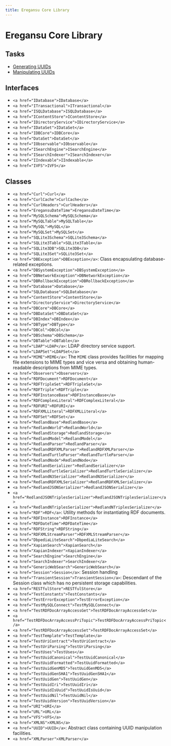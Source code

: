 ```yaml
---
title: Eregansu Core Library
---
```


# Eregansu Core Library

## Tasks

* <a href="Generating-UUIDs">Generating UUIDs</a>
* <a href="Manipulating-UUIDs">Manipulating UUIDs</a>

## Interfaces

* `<a href="IDatabase">IDatabase</a>`
* `<a href="ITransactional">ITransactional</a>`
* `<a href="ISQLDatabase">ISQLDatabase</a>`
* `<a href="IContentStore">IContentStore</a>`
* `<a href="IDirectoryService">IDirectoryService</a>`
* `<a href="IDataSet">IDataSet</a>`
* `<a href="IDBCore">IDBCore</a>`
* `<a href="DataSet">DataSet</a>`
* `<a href="IObservable">IObservable</a>`
* `<a href="ISearchEngine">ISearchEngine</a>`
* `<a href="ISearchIndexer">ISearchIndexer</a>`
* `<a href="IIndexable">IIndexable</a>`
* `<a href="IVFS">IVFS</a>`

## Classes

* `<a href="Curl">Curl</a>`
* `<a href="CurlCache">CurlCache</a>`
* `<a href="CurlHeaders">CurlHeaders</a>`
* `<a href="EregansuDateTime">EregansuDateTime</a>`
* `<a href="MySQLSchema">MySQLSchema</a>`
* `<a href="MySQLTable">MySQLTable</a>`
* `<a href="MySQL">MySQL</a>`
* `<a href="MySQLSet">MySQLSet</a>`
* `<a href="SQLite3Schema">SQLite3Schema</a>`
* `<a href="SQLite3Table">SQLite3Table</a>`
* `<a href="SQLite3DB">SQLite3DB</a>`
* `<a href="SQLite3Set">SQLite3Set</a>`
* `<a href="DBException">DBException</a>`: Class encapsulating database-related exceptions.
* `<a href="DBSystemException">DBSystemException</a>`
* `<a href="DBNetworkException">DBNetworkException</a>`
* `<a href="DBRollbackException">DBRollbackException</a>`
* `<a href="Database">Database</a>`
* `<a href="SQLDatabase">SQLDatabase</a>`
* `<a href="ContentStore">ContentStore</a>`
* `<a href="DirectoryService">DirectoryService</a>`
* `<a href="DBCore">DBCore</a>`
* `<a href="DBDataSet">DBDataSet</a>`
* `<a href="DBIndex">DBIndex</a>`
* `<a href="DBType">DBType</a>`
* `<a href="DBCol">DBCol</a>`
* `<a href="DBSchema">DBSchema</a>`
* `<a href="DBTable">DBTable</a>`
* `<a href="LDAP">LDAP</a>`: LDAP directory service support.
* `<a href="LDAPSet">LDAPSet</a>`
* `<a href="MIME">MIME</a>`: The `MIME` class provides facilities for mapping file extensions to
MIME types and vice versa and obtaining human-readable descriptions
from MIME types.
* `<a href="Observers">Observers</a>`
* `<a href="RDFDocument">RDFDocument</a>`
* `<a href="RDFTripleSet">RDFTripleSet</a>`
* `<a href="RDFTriple">RDFTriple</a>`
* `<a href="RDFInstanceBase">RDFInstanceBase</a>`
* `<a href="RDFComplexLiteral">RDFComplexLiteral</a>`
* `<a href="RDFURI">RDFURI</a>`
* `<a href="RDFXMLLiteral">RDFXMLLiteral</a>`
* `<a href="RDFSet">RDFSet</a>`
* `<a href="RedlandBase">RedlandBase</a>`
* `<a href="RedlandWorld">RedlandWorld</a>`
* `<a href="RedlandStorage">RedlandStorage</a>`
* `<a href="RedlandModel">RedlandModel</a>`
* `<a href="RedlandParser">RedlandParser</a>`
* `<a href="RedlandRDFXMLParser">RedlandRDFXMLParser</a>`
* `<a href="RedlandTurtleParser">RedlandTurtleParser</a>`
* `<a href="RedlandNode">RedlandNode</a>`
* `<a href="RedlandSerializer">RedlandSerializer</a>`
* `<a href="RedlandTurtleSerializer">RedlandTurtleSerializer</a>`
* `<a href="RedlandN3Serializer">RedlandN3Serializer</a>`
* `<a href="RedlandRDFXMLSerializer">RedlandRDFXMLSerializer</a>`
* `<a href="RedlandJSONSerializer">RedlandJSONSerializer</a>`
* `<a href="RedlandJSONTriplesSerializer">RedlandJSONTriplesSerializer</a>`
* `<a href="RedlandNTriplesSerializer">RedlandNTriplesSerializer</a>`
* `<a href="RDF">RDF</a>`: Utility methods for instantiating RDF documents.
* `<a href="RDFInstance">RDFInstance</a>`
* `<a href="RDFDateTime">RDFDateTime</a>`
* `<a href="RDFString">RDFString</a>`
* `<a href="RDFXMLStreamParser">RDFXMLStreamParser</a>`
* `<a href="DbpediaLiteSearch">DbpediaLiteSearch</a>`
* `<a href="XapianSearch">XapianSearch</a>`
* `<a href="XapianIndexer">XapianIndexer</a>`
* `<a href="SearchEngine">SearchEngine</a>`
* `<a href="SearchIndexer">SearchIndexer</a>`
* `<a href="GenericWebSearch">GenericWebSearch</a>`
* `<a href="Session">Session</a>`: Session handling
* `<a href="TransientSession">TransientSession</a>`: Descendant of the Session class which has no persistent storage capabilities.
* `<a href="RESTfulStore">RESTfulStore</a>`
* `<a href="TestConstants">TestConstants</a>`
* `<a href="TestErrorException">TestErrorException</a>`
* `<a href="TestMySQLConnect">TestMySQLConnect</a>`
* `<a href="TestRDFDocArrayAccessGet">TestRDFDocArrayAccessGet</a>`
* `<a href="TestRDFDocArrayAccessPriTopic">TestRDFDocArrayAccessPriTopic</a>`
* `<a href="TestRDFDocArrayAccessSet">TestRDFDocArrayAccessSet</a>`
* `<a href="TestTemplate">TestTemplate</a>`
* `<a href="TestUriContract">TestUriContract</a>`
* `<a href="TestUriParsing">TestUriParsing</a>`
* `<a href="TestUses">TestUses</a>`
* `<a href="TestUuidCanonical">TestUuidCanonical</a>`
* `<a href="TestUuidFormatted">TestUuidFormatted</a>`
* `<a href="TestUuidGenMD5">TestUuidGenMD5</a>`
* `<a href="TestUuidGenSHA1">TestUuidGenSHA1</a>`
* `<a href="TestUuidGen">TestUuidGen</a>`
* `<a href="TestUuidIri">TestUuidIri</a>`
* `<a href="TestUuidIsUuid">TestUuidIsUuid</a>`
* `<a href="TestUuidNil">TestUuidNil</a>`
* `<a href="TestUuidVersion">TestUuidVersion</a>`
* `<a href="URI">URI</a>`
* `<a href="URL">URL</a>`
* `<a href="VFS">VFS</a>`
* `<a href="XMLNS">XMLNS</a>`
* `<a href="UUID">UUID</a>`: Abstract class containing UUID manipulation facilities.
* `<a href="XMLParser">XMLParser</a>`

